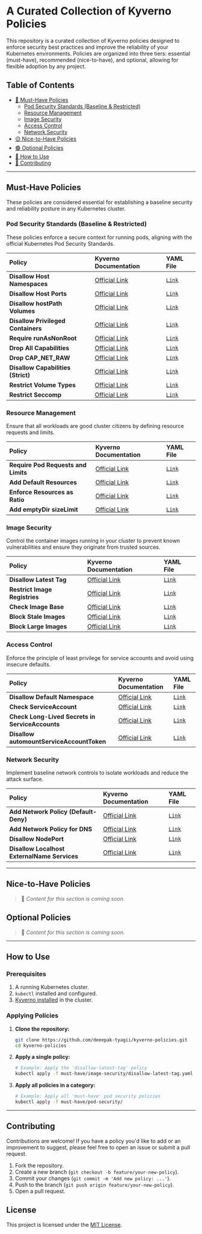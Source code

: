 # A Curated Collection of Kyverno Policies

This repository is a curated collection of Kyverno policies designed to enforce security best practices and improve the reliability of your Kubernetes environments. Policies are organized into three tiers: essential (must-have), recommended (nice-to-have), and optional, allowing for flexible adoption by any project.

## Table of Contents

  - [🔴 Must-Have Policies](#must-have)
      - [Pod Security Standards (Baseline & Restricted)](#psp)
      - [Resource Management](#resource-management)
      - [Image Security](#image-security)
      - [Access Control](#access-control)
      - [Network Security](#network-security)
  - [🟡 Nice-to-Have Policies](#nice-to-have)
  - [🟢 Optional Policies](#optional)
  - [🚀 How to Use](#how-to-use)
  - [🤝 Contributing](#contributing)

-----
<a name="must-have"></a>
## Must-Have Policies

These policies are considered essential for establishing a baseline security and reliability posture in any Kubernetes cluster.
<a name="psp"></a>
### Pod Security Standards (Baseline & Restricted)

These policies enforce a secure context for running pods, aligning with the official Kubernetes Pod Security Standards.

| Policy | Kyverno Documentation | YAML File |
| :--- | :--- | :--- |
| **Disallow Host Namespaces** | [Official Link](https://kyverno.io/policies/pod-security/baseline/disallow-host-namespaces/disallow-host-namespaces/) | [`Link`](must-have/pod-security-standards/disallow-host-namespaces.yaml) |
| **Disallow Host Ports** | [Official Link](https://kyverno.io/policies/pod-security/baseline/disallow-host-ports/disallow-host-ports/) | [`Link`](must-have/pod-security-standards/disallow-hostPorts.yaml) |
| **Disallow hostPath Volumes** | [Official Link](https://kyverno.io/policies/pod-security/baseline/disallow-host-path/disallow-host-path/) | [`Link`](must-have/pod-security-standards/disallow-hostPath.yaml) |
| **Disallow Privileged Containers** | [Official Link](https://kyverno.io/policies/pod-security/baseline/disallow-privileged-containers/disallow-privileged-containers/) | [`Link`](must-have/pod-security-standards/disallow-privileged-containers.yaml) |
| **Require runAsNonRoot** | [Official Link](https://kyverno.io/policies/pod-security/restricted/require-run-as-nonroot/require-run-as-nonroot/) | [`Link`](must-have/pod-security-standards/require-runAsNonRoot.yaml) |
| **Drop All Capabilities** | [Official Link](https://kyverno.io/policies/best-practices/require-drop-all/require-drop-all/) | [`Link`](must-have/pod-security-standards/drop-all-capabilities.yaml) |
| **Drop CAP\_NET\_RAW** | [Official Link](https://kyverno.io/policies/best-practices/require-drop-cap-net-raw/require-drop-cap-net-raw/) | [`Link`](must-have/pod-security-standards/drop-CAP_NET_RAW.yaml) |
| **Disallow Capabilities (Strict)** | [Official Link](https://kyverno.io/policies/pod-security/restricted/disallow-capabilities-strict/disallow-capabilities-strict/) | [`Link`](https://www.google.com/search?q=./must-have/pod-security/disallow-capabilities-strict.yaml) |
| **Restrict Volume Types** | [Official Link](https://kyverno.io/policies/pod-security/restricted/restrict-volume-types/restrict-volume-types/) | [`Link`](must-have/pod-security-standards/restrict-volume-types.yaml) |
| **Restrict Seccomp** | [Official Link](https://kyverno.io/policies/pod-security/baseline/restrict-seccomp/restrict-seccomp/) | [`Link`](must-have/pod-security-standards/restrict-seccomp.yaml) |
<a name="resource-management"></a>
### Resource Management

Ensure that all workloads are good cluster citizens by defining resource requests and limits.

| Policy | Kyverno Documentation | YAML File |
| :--- | :--- | :--- |
| **Require Pod Requests and Limits** | [Official Link](https://kyverno.io/policies/best-practices/require-pod-requests-limits/require-pod-requests-limits/) | [`Link`](must-have/resource-management/require-pod-requests-and-limits.yaml) |
| **Add Default Resources** | [Official Link](https://kyverno.io/policies/other/add-default-resources/add-default-resources/) | [`Link`](must-have/resource-management/add-default-resources.yaml) |
| **Enforce Resources as Ratio** | [Official Link](https://kyverno.io/policies/other/enforce-resources-as-ratio/enforce-resources-as-ratio/) | [`Link`](must-have/resource-management/enforce-resources-as-ratio.yaml) |
| **Add emptyDir sizeLimit** | [Official Link](https://kyverno.io/policies/other/add-emptydir-sizelimit/add-emptydir-sizelimit/) | [`Link`](must-have/resource-management/add-emptyDir-sizeLimit.yaml) |
<a name="image-security"></a>
### Image Security

Control the container images running in your cluster to prevent known vulnerabilities and ensure they originate from trusted sources.

| Policy | Kyverno Documentation | YAML File |
| :--- | :--- | :--- |
| **Disallow Latest Tag** | [Official Link](https://kyverno.io/policies/best-practices/disallow-latest-tag/disallow-latest-tag/) | [`Link`](must-have/image-security/disallow-latest-tag.yaml) |
| **Restrict Image Registries** | [Official Link](https://kyverno.io/policies/best-practices/restrict-image-registries/restrict-image-registries/) | [`Link`](must-have/image-security/restrict-image-registries.yaml) |
| **Check Image Base** | [Official Link](https://kyverno.io/policies/other/require-base-image/require-base-image/) | [`Link`](must-have/image-security/check-image-base.yaml) |
| **Block Stale Images** | [Official Link](https://kyverno.io/policies/other/block-stale-images/block-stale-images/) | [`Link`](must-have/image-security/block-stale-images.yaml) |
| **Block Large Images** | [Official Link](https://kyverno.io/policies/other/block-large-images/block-large-images/) | [`Link`](must-have/image-security/block-large-images.yaml) |
<a name="access-control"></a>
### Access Control

Enforce the principle of least privilege for service accounts and avoid using insecure defaults.

| Policy | Kyverno Documentation | YAML File |
| :--- | :--- | :--- |
| **Disallow Default Namespace** | [Official Link](https://kyverno.io/policies/best-practices/disallow-default-namespace/disallow-default-namespace/) | [`Link`](must-have/access-control/disallow-default-namespace.yaml) |
| **Check ServiceAccount** | [Official Link](https://kyverno.io/policies/other/check-serviceaccount/check-serviceaccount/) | [`Link`](must-have/access-control/check-serviceAccount.yaml) |
| **Check Long-Lived Secrets in ServiceAccounts** | [Official Link](https://kyverno.io/policies/other/check-serviceaccount-secrets/check-serviceaccount-secrets/) | [`Link`](must-have/access-control/check-long-lived-secrets-in-serviceAccounts.yaml) |
| **Disallow automountServiceAccountToken** | [Official Link](https://kyverno.io/policies/other/disable-automountserviceaccounttoken/disable-automountserviceaccounttoken/) | [`Link`](must-have/access-control/disallow-automountServiceAccountToken.yaml) |
<a name="network-security"></a>
### Network Security

Implement baseline network controls to isolate workloads and reduce the attack surface.

| Policy | Kyverno Documentation | YAML File |
| :--- | :--- | :--- |
| **Add Network Policy (Default-Deny)** | [Official Link](https://kyverno.io/policies/best-practices/add-network-policy/add-network-policy/) | [`Link`](must-have/network-security/add-network-policy-(Default-Deny).yaml) |
| **Add Network Policy for DNS** | [Official Link](https://kyverno.io/policies/best-practices/add-networkpolicy-dns/add-networkpolicy-dns/) | [`Link`](must-have/network-security/add-network-policy-for-DNS.yaml) |
| **Disallow NodePort** | [Official Link](https://kyverno.io/policies/best-practices/restrict-node-port/restrict-node-port/) | [`Link`](must-have/network-security/disallow-nodePort.yaml) |
| **Disallow Localhost ExternalName Services** | [Official Link](https://kyverno.io/policies/other/disallow-localhost-services/disallow-localhost-services/) | [`Link`](must-have/network-security/disallow-localhost-ExternalName-services.yaml) |

-----
<a name="nice-to-have"></a>
## Nice-to-Have Policies

> 📝 *Content for this section is coming soon.*
<a name="optional"></a>
## Optional Policies

> 📝 *Content for this section is coming soon.*

-----
<a name="how-to-use"></a>
## How to Use

### Prerequisites

1.  A running Kubernetes cluster.
2.  `kubectl` installed and configured.
3.  [Kyverno installed](https://kyverno.io/docs/installation/) in the cluster.

### Applying Policies

1.  **Clone the repository:**

    ```sh
    git clone https://github.com/deeepak-tyagii/kyverno-policies.git
    cd kyverno-policies
    ```

2.  **Apply a single policy:**

    ```sh
    # Example: Apply the 'disallow-latest-tag' policy
    kubectl apply -f must-have/image-security/disallow-latest-tag.yaml
    ```

3.  **Apply all policies in a category:**

    ```sh
    # Example: Apply all 'must-have' pod security policies
    kubectl apply -f must-have/pod-security/
    ```

-----
<a name="contributing"></a>
## Contributing

Contributions are welcome\! If you have a policy you'd like to add or an improvement to suggest, please feel free to open an issue or submit a pull request.

1.  Fork the repository.
2.  Create a new branch (`git checkout -b feature/your-new-policy`).
3.  Commit your changes (`git commit -m 'Add new policy: ...'`).
4.  Push to the branch (`git push origin feature/your-new-policy`).
5.  Open a pull request.

## License

This project is licensed under the [MIT License](https://www.google.com/search?q=./LICENSE).
